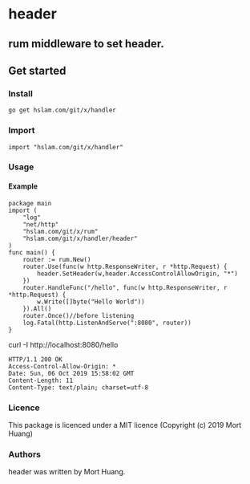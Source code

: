 # header
## rum middleware to set header.


## Get started

### Install
```
go get hslam.com/git/x/handler
```
### Import
```
import "hslam.com/git/x/handler"
```
### Usage
#### Example
```
package main
import (
	"log"
	"net/http"
	"hslam.com/git/x/rum"
	"hslam.com/git/x/handler/header"
)
func main() {
	router := rum.New()
	router.Use(func(w http.ResponseWriter, r *http.Request) {
		header.SetHeader(w,header.AccessControlAllowOrigin, "*")
	})
	router.HandleFunc("/hello", func(w http.ResponseWriter, r *http.Request) {
		w.Write([]byte("Hello World"))
	}).All()
	router.Once()//before listening
	log.Fatal(http.ListenAndServe(":8080", router))
}
```
curl -I http://localhost:8080/hello
```
HTTP/1.1 200 OK
Access-Control-Allow-Origin: *
Date: Sun, 06 Oct 2019 15:58:02 GMT
Content-Length: 11
Content-Type: text/plain; charset=utf-8
```

### Licence
This package is licenced under a MIT licence (Copyright (c) 2019 Mort Huang)


### Authors
header was written by Mort Huang.


